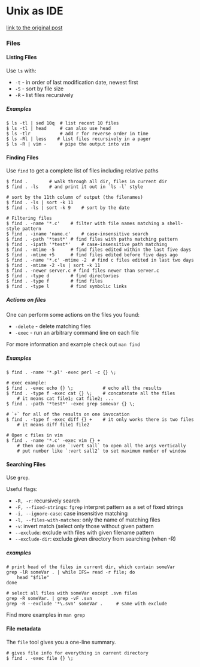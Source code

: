# Unix as IDE

[link to the original post](https://sanctum.geek.nz/arabesque/unix-as-ide-introduction/)

### Files

#### Listing Files

Use `ls` with:

* `-t` - in order of last modification date, newest first
* `-S` - sort by file size
* `-R` - list files recursively


##### Examples

    $ ls -tl | sed 10q  # list recent 10 files
    $ ls -tl | head     # can also use head
    $ ls -tlr           # add r for reverse order in time
    $ ls -Rl | less    # list files recursively in a pager
    $ ls -R | vim -     # pipe the output into vim


#### Finding Files

Use `find` to get a complete list of files including relative paths

    $ find .        # walk through all dir, files in current dir
    $ find . -ls    # and print it out in `ls -l` style

    # sort by the 11th column of output (the filenames)
    $ find . -ls | sort -k 11
    $ find . -ls | sort -k 9    # sort by the date

    # Filtering files
    $ find . -name '*.c'    # filter with file names matching a shell-style pattern
    $ find . -iname 'name.c'    # case-insensitive search
    $ find . -path '*test*' # find files with paths matching pattern
    $ find . -ipath '*test*'    # case-insensitive path matching
    $ find . -mtime -5      # find files edited within the last five days
    $ find . -mtime +5      # find files edited before five days ago
    $ find . -name '*.c' -mtime -2  # find c files edited in last two days
    $ find . -mtime -2 -ls | sort -k 11
    $ find . -newer server.c # find files newer than server.c
    $ find . -type d        # find directories
    $ find . -type f        # find files
    $ find . -type l        # find symbolic links


##### Actions on files

One can perform some actions on the files you found:

* `-delete` - delete matching files
* `-exec` - run an arbitrary command line on each file

For more information and example check out `man find`

##### Examples

    $ find . -name '*.pl' -exec perl -c {} \;

    # exec example:
    $ find . -exec echo {} \;           # echo all the results
    $ find . -type f -exec cat {} \;    # concatenate all the files 
        # it means cat file1; cat file2; ...
    $ find . -path '*test*' -exec grep somevar {} \; 

    # `+` for all of the results on one invocation
    $ find . -type f -exec diff {} +    # it only works there is two files
        # it means diff file1 file2

    # Open c files in vim
    $ find . -name '*.c' -exec vim {} +
        # then one can use `:vert sall` to open all the args vertically
        # put number like `:vert sall2` to set maximum number of window
    

#### Searching Files

Use `grep`.

Useful flags:
* `-R, -r`: recursively search
* `-F, --fixed-strings`: `fgrep` interpret pattern as a set of fixed strings
* `-i, --ignore-case`: case insensitive matching
* `-l, --files-with-matches`: only the name of matching files
* `-v`: invert match (select only those without given pattern
* `--exclude`: exclude with files with given filename pattern
* `--exclude-dir`: exclude given directory from searching (when -R)
    

##### examples

    # print head of the files in current dir, which contain someVar
    grep -lR someVar . | while IFS= read -r file; do
        head "$file"
    done

    # select all files with someVar except .svn files
    grep -R someVar. | grep -vF .svn
    grep -R --exclude '*\.svn' someVar .     # same with exclude

Find more examples in `man grep`


#### File metadata

The `file` tool gives you a one-line summary.

    # gives file info for everything in current directory
    $ find . -exec file {} \; 
